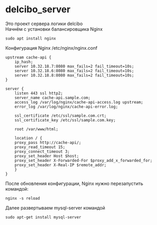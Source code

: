 # delcibo_server

Это проект сервера логики delcibo<br/>
Начнём с установки балансировщика Nginx<br/>
```
sudo apt install nginx
```
Конфигурация Nginx /etc/nginx/nginx.conf
```
upstream cache-api {
    ip_hash;
    server 10.32.18.7:8080 max_fails=2 fail_timeout=10s;
    server 10.32.18.6:8080 max_fails=2 fail_timeout=10s;
    server 10.32.18.8:8080 max_fails=2 fail_timeout=10s;
}

server {
    listen 443 ssl http2;
    server_name cache-api.sample.com;
    access_log /var/log/nginx/cache-api-access.log upstream;
    error_log /var/log/nginx/cache-api-error.log;

    ssl_certificate /etc/ssl/sample.com.crt;
    ssl_certificate_key /etc/ssl/sample.com.key;

    root /var/www/html;

    location / {
    proxy_pass http://cache-api/;
    proxy_read_timeout 15;
    proxy_connect_timeout 3;
    proxy_set_header Host $host;
    proxy_set_header X-Forwarded-For $proxy_add_x_forwarded_for;
    proxy_set_header X-Real-IP $remote_addr;
    }
}
```
После обновления конфигурации, Nginx нужно перезапустить командой:
```
nginx -s reload
```
Далее развертываем mysql-server командой 
```
sudo apt-get install mysql-server
```
